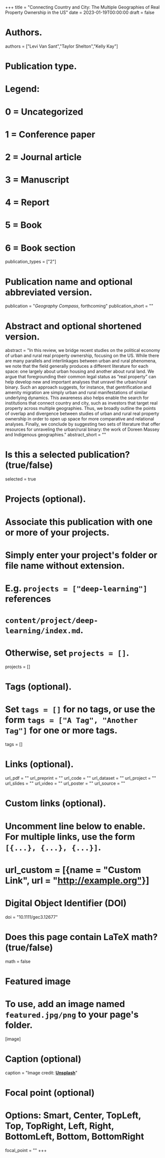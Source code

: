 +++
title = "Connecting Country and City: The Multiple Geographies of Real Property Ownership in the US"
date = 2023-01-19T00:00:00
draft = false

# Authors.
authors = ["Levi Van Sant","Taylor Shelton","Kelly Kay"]

# Publication type.
# Legend:
# 0 = Uncategorized
# 1 = Conference paper
# 2 = Journal article
# 3 = Manuscript
# 4 = Report
# 5 = Book
# 6 = Book section
publication_types = ["2"]

# Publication name and optional abbreviated version.
publication = "_Geography Compass_, forthcoming"
publication_short = ""

# Abstract and optional shortened version.
abstract = "In this review, we bridge recent studies on the political economy of urban and rural real property ownership, focusing on the US. While there are many parallels and interlinkages between urban and rural phenomena, we note that the field generally produces a different literature for each space: one largely about urban housing and another about rural land. We argue that foregrounding their common legal status as “real property” can help develop new and important analyses that unravel the urban/rural binary. Such an approach suggests, for instance, that gentrification and amenity migration are simply urban and rural manifestations of similar underlying dynamics. This awareness also helps enable the search for institutions that connect country and city, such as investors that target real property across multiple geographies. Thus, we broadly outline the points of overlap and divergence between studies of urban and rural real property ownership in order to open up space for more comparative and relational analyses. Finally, we conclude by suggesting two sets of literature that offer resources for unraveling the urban/rural binary: the work of Doreen Massey and Indigenous geographies."
abstract_short = ""

# Is this a selected publication? (true/false)
selected = true

# Projects (optional).
#   Associate this publication with one or more of your projects.
#   Simply enter your project's folder or file name without extension.
#   E.g. `projects = ["deep-learning"]` references 
#   `content/project/deep-learning/index.md`.
#   Otherwise, set `projects = []`.
projects = []

# Tags (optional).
#   Set `tags = []` for no tags, or use the form `tags = ["A Tag", "Another Tag"]` for one or more tags.
tags = []

# Links (optional).
url_pdf = ""
url_preprint = ""
url_code = ""
url_dataset = ""
url_project = ""
url_slides = ""
url_video = ""
url_poster = ""
url_source = ""

# Custom links (optional).
#   Uncomment line below to enable. For multiple links, use the form `[{...}, {...}, {...}]`.
# url_custom = [{name = "Custom Link", url = "http://example.org"}]

# Digital Object Identifier (DOI)
doi = "10.1111/gec3.12677"

# Does this page contain LaTeX math? (true/false)
math = false

# Featured image
# To use, add an image named `featured.jpg/png` to your page's folder. 
[image]
  # Caption (optional)
  caption = "Image credit: [**Unsplash**](https://unsplash.com/photos/pLCdAaMFLTE)"

  # Focal point (optional)
  # Options: Smart, Center, TopLeft, Top, TopRight, Left, Right, BottomLeft, Bottom, BottomRight
  focal_point = ""
+++

